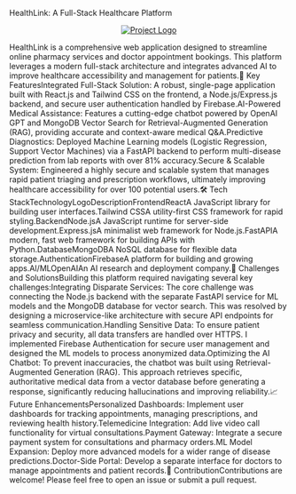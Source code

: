 HealthLink: A Full-Stack Healthcare Platform<p align="center"><a href="#"><img src="https://www.google.com/search?q=https://placehold.co/150x150/5D8AA8/FFFFFF%3Ftext%3DHealthLink" alt="Project Logo"></a></p>HealthLink is a comprehensive web application designed to streamline online pharmacy services and doctor appointment bookings. This platform leverages a modern full-stack architecture and integrates advanced AI to improve healthcare accessibility and management for patients.🚀 Key FeaturesIntegrated Full-Stack Solution: A robust, single-page application built with React.js and Tailwind CSS on the frontend, a Node.js/Express.js backend, and secure user authentication handled by Firebase.AI-Powered Medical Assistance: Features a cutting-edge chatbot powered by OpenAI GPT and MongoDB Vector Search for Retrieval-Augmented Generation (RAG), providing accurate and context-aware medical Q&A.Predictive Diagnostics: Deployed Machine Learning models (Logistic Regression, Support Vector Machines) via a FastAPI backend to perform multi-disease prediction from lab reports with over 81% accuracy.Secure & Scalable System: Engineered a highly secure and scalable system that manages rapid patient triaging and prescription workflows, ultimately improving healthcare accessibility for over 100 potential users.🛠️ Tech StackTechnologyLogoDescriptionFrontendReactA JavaScript library for building user interfaces.Tailwind CSSA utility-first CSS framework for rapid styling.BackendNode.jsA JavaScript runtime for server-side development.Express.jsA minimalist web framework for Node.js.FastAPIA modern, fast web framework for building APIs with Python.DatabaseMongoDBA NoSQL database for flexible data storage.AuthenticationFirebaseA platform for building and growing apps.AI/MLOpenAIAn AI research and deployment company.🚧 Challenges and SolutionsBuilding this platform required navigating several key challenges:Integrating Disparate Services: The core challenge was connecting the Node.js backend with the separate FastAPI service for ML models and the MongoDB database for vector search. This was resolved by designing a microservice-like architecture with secure API endpoints for seamless communication.Handling Sensitive Data: To ensure patient privacy and security, all data transfers are handled over HTTPS. I implemented Firebase Authentication for secure user management and designed the ML models to process anonymized data.Optimizing the AI Chatbot: To prevent inaccuracies, the chatbot was built using Retrieval-Augmented Generation (RAG). This approach retrieves specific, authoritative medical data from a vector database before generating a response, significantly reducing hallucinations and improving reliability.📈 Future EnhancementsPersonalized Dashboards: Implement user dashboards for tracking appointments, managing prescriptions, and reviewing health history.Telemedicine Integration: Add live video call functionality for virtual consultations.Payment Gateway: Integrate a secure payment system for consultations and pharmacy orders.ML Model Expansion: Deploy more advanced models for a wider range of disease predictions.Doctor-Side Portal: Develop a separate interface for doctors to manage appointments and patient records.🤝 ContributionContributions are welcome! Please feel free to open an issue or submit a pull request.
